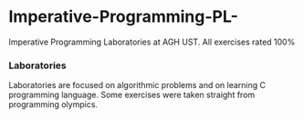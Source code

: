 # Imperative-Programming-PL-
Imperative Programming Laboratories at AGH UST. All exercises rated 100%
### Laboratories
Laboratories are focused on algorithmic problems and on learning C programming language.
Some exercises were taken straight from programming olympics.
